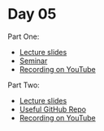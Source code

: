 # Day 05

Part One:
* [Lecture slides](TBA)
* [Seminar](TBA)
* [Recording on YouTube](TBA)

Part Two:
* [Lecture slides](TBA)
* [Useful GitHub Repo](TBA)
* [Recording on YouTube](TBA)

